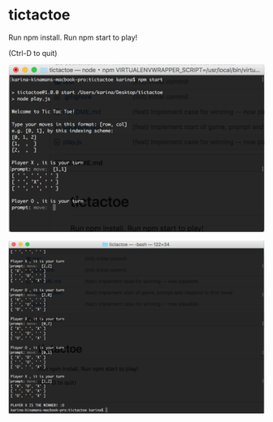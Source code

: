 # tictactoe

Run npm install.
Run npm start to play!

(Ctrl-D to quit)

![screenshot1](/screenshot1.png?raw=true "Screenshot - Run")

![screenshot2](/screenshot2.png?raw=true "Screenshot - Win")
